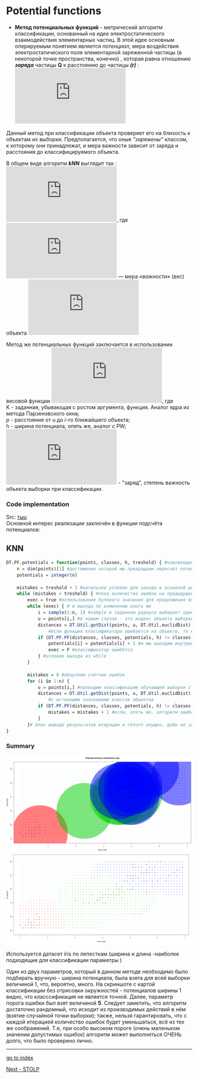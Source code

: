 # Potential functions

- **Метод потенциальных функций** - метрический алгоритм классификации, основанный на идее электростатического взаимодействия элементарных частиц. В этой идее основным оперируемым понятием является _потенциал_, мера воздействия электростатического поля элементарной заряженной частицы (в некоторой точке пространства, конечно) , которая равна отношению ***заряда*** частицы **Q** к расстоянию до частицы ***(r)*** : ![](https://latex.codecogs.com/gif.latex?%5Cphi%20%28r%29%20%5Csim%20%5Cfrac%7BQ%7D%7Br%7D)

Данный метод при классификации объекта проверяет его на близость к объектам их выборки. Предполагается, что оные _"заряжены"_ классом, к которому они принадлежат, и мера важности зависит от заряда и расстояния до классифицируемого объекта.  

В общем виде алгоритм **_kNN_** выглядит так :
![](http://latex.codecogs.com/gif.latex?a%28u%29%3D%5Cmathrm%7Barg%7D%5Cmax_%7By%5CinY%7D%5Csum_%7Bi%3D1%7D%5Em%5Cbigl%5Bx_%7Bi%3Bu%7D%3Dy%5Cbigr%5Dw%28i%2Cu%29),
где ![](http://latex.codecogs.com/gif.latex?w%28i%2Cu%29) — мера _«важности»_ (вес) объекта ![](http://latex.codecogs.com/gif.latex?x_u%5E%7Bi%7D)

Метод же потенциальных функций заключается в использовании весовой функции 
![](https://latex.codecogs.com/gif.latex?w%28i%2Cu%29%20%3D%20%5Cgamma%20%28x%5Ei_u%29K%5Cleft%20%28%20%5Cfrac%7B%5Crho%28u%2Cx_u%28i%29%29%20%7D%7Bh%28x_u%28i%29%29%7D%20%5Cright%20%29), где    
K - заданная, убывающая с ростом аргумента, функция. Аналог ядра из метода Парзеновского окна;  
_p_ - расстояние от u до _i_-го ближайшего объекта;  
h - ширина потенциала, опять же, аналог с PW;  
![](https://latex.codecogs.com/gif.latex?%5Cgamma) - "заряд", степень важность объекта выборки при классификации.


### Code implementation

Src: [тыц](../PF.R)  
Основной интерес реализации заключён в функции подсчёта потенциалов:

## KNN
```R
DT.PF.potentials = function(points, classes, h, treshold) { #нововведение - вводится граница допустимых ошибок, после
    n = dim(points)[1] #достижения которой мы прекращаем пересчёт потенциалов
    potentials = integer(n)

    mistakes = treshold + 1 #начальное условие для захода в основной цикл
    while (mistakes > treshold) { #пока количество ошибок на предыдущей итерации больше заданного уровня
        exec = true #использование булевого значения для продолжения внутреннего цикла цикла
        while (exec) { # и выхода по изменению оного же
            i = sample(1:n, 1) #sample в заданном радиусе выбирает один случайный элемент
            u = points[i,] #в нашем случае - это индекс объекта выборки
            distances = DT.Util.getDist(points, u, DT.Util.euclidDist)
                #если функция классификатора ошибается на объекте, то его потенциал увеличивается
            if (DT.PF.PF(distances, classes, potentials, h) != classes[i]) {
                potentials[i] = potentials[i] + 1 #и мы выходим внутреннего цикла поиска объекта, на котором 
                exec = F #классификатор ошибётся
            } #условие выхода из while
        }

        mistakes = 0 #обнуляем счётчик ошибок 
        for (i in 1:n) {
            u = points[i,] #проводим классификацию обучающей выборки с уже новыми потенциалами и сравниваем 
            distances = DT.Util.getDist(points, u, DT.Util.euclidDist)
                #с истинными значениями классов объектов
            if (DT.PF.PF(distances, classes, potentials, h) != classes[i]) {
                mistakes = mistakes + 1 #если, опять же, алгоритм ошибся, увеличиваем ошибку
            }
        }# блок вывода результатов итерации и return опущен, дабы не загромождать ещё сильнее ридми
}
```

### Summary

![](pics/PF_1.png) ![](pics/PF_map.png)

Используется датасет iris по лепесткам (ширина и длина -наиболее подходящие для классификации параметры )

Один из двух параметров, который в данном методе необходимо было подбирать вручную - ширина потенциала, была взята для всей выборки величиной 1, что, вероятно, много. На скриншоте с картой классификации без отрисовки окружностей - потенциалов ширины 1 видно, что класссификация не является точной. Далее, параметр порога ошибки был взят величиной **5**. Следует заметить, что алгоритм достаточно рандомный, что исходит из производимых действий в нём (взятие случайной точки выборки); также, нельзя гарантировать, что с каждой итерацией количество ошибок будет уменьшаться, всё из тех же соображений. Т.е, при особо высоком пороге (очень маленьком значении допустимых ошибок) алгоритм может выполняться ОЧЕНЬ долго, что было проверено лично.



----

[go to index](../../README.md)

[Next - STOLP](STOLP.md)
